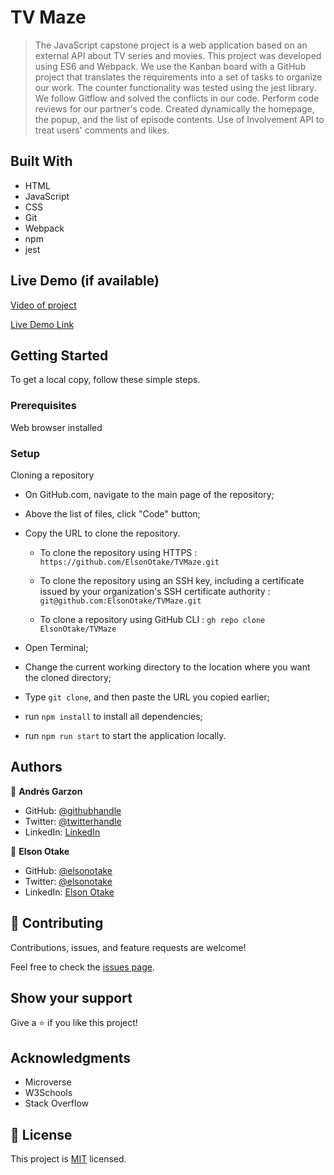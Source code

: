 # TV Maze

>The JavaScript capstone project is a web application based on an external API about TV series and movies. 
This project was developed using ES6 and Webpack. We use the Kanban board with a GitHub project that translates the requirements into a set of tasks to organize our work. The counter functionality was tested using the jest library. We follow Gitflow and solved the conflicts in our code. Perform code reviews for our partner's code. Created dynamically the homepage, the popup, and the list of episode contents. Use of Involvement API to treat users' comments and likes. 


## Built With

- HTML
- JavaScript
- CSS
- Git
- Webpack
- npm
- jest


## Live Demo (if available)

[Video of project](https://drive.google.com/file/d/1UwEtC5ViJGbmrAZgBcfgQOLp0rIbuxcp/view?usp=sharing)

[Live Demo Link](https://elsonotake.github.io/TVMaze/dist/)


## Getting Started

To get a local copy, follow these simple steps.

### Prerequisites

Web browser installed

### Setup

Cloning a repository

- On GitHub.com, navigate to the main page of the repository;

- Above the list of files, click "Code" button;

- Copy the URL to clone the repository. 

  - To clone the repository using HTTPS : `https://github.com/ElsonOtake/TVMaze.git`

  - To clone the repository using an SSH key, including a certificate issued by your organization's SSH certificate authority : `git@github.com:ElsonOtake/TVMaze.git`

  - To clone a repository using GitHub CLI : `gh repo clone ElsonOtake/TVMaze`

- Open Terminal;

- Change the current working directory to the location where you want the cloned directory;

- Type `git clone`, and then paste the URL you copied earlier;

- run `npm install` to install all dependencies;

- run `npm run start` to start the application locally.


## Authors

👤 **Andrés Garzon**

- GitHub: [@githubhandle](https://github.com/andgarzonmal)
- Twitter: [@twitterhandle](https://twitter.com/twitterhandle)
- LinkedIn: [LinkedIn](https://www.linkedin.com/in/andres-garzon-maldonado-951a2a180/)

👤 **Elson Otake**

- GitHub: [@elsonotake](https://github.com/elsonotake)
- Twitter: [@elsonotake](https://twitter.com/elsonotake)
- LinkedIn: [Elson Otake](https://linkedin.com/in/elson-otake-0b5b9138)


## 🤝 Contributing

Contributions, issues, and feature requests are welcome!

Feel free to check the [issues page](../../issues/).


## Show your support

Give a ⭐️ if you like this project!


## Acknowledgments

- Microverse
- W3Schools
- Stack Overflow


## 📝 License

This project is [MIT](./MIT.md) licensed.
